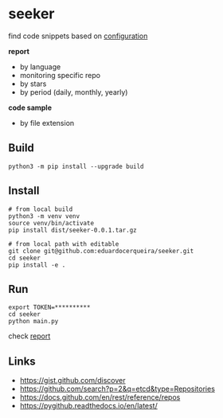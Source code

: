 # seeker

find code snippets based on [configuration](seeker/seeker.conf)

**report**

* by language
* monitoring specific repo
* by stars
* by period (daily, monthly, yearly)

**code sample**

* by file extension

## Build

```shell
python3 -m pip install --upgrade build
```

## Install

```shell
# from local build
python3 -m venv venv
source venv/bin/activate
pip install dist/seeker-0.0.1.tar.gz

# from local path with editable
git clone git@github.com:eduardocerqueira/seeker.git
cd seeker
pip install -e .
```

## Run

```shell
export TOKEN=**********
cd seeker
python main.py
```

check [report](seeker/report.txt)

## Links

* https://gist.github.com/discover
* https://github.com/search?p=2&q=etcd&type=Repositories
* https://docs.github.com/en/rest/reference/repos
* https://pygithub.readthedocs.io/en/latest/